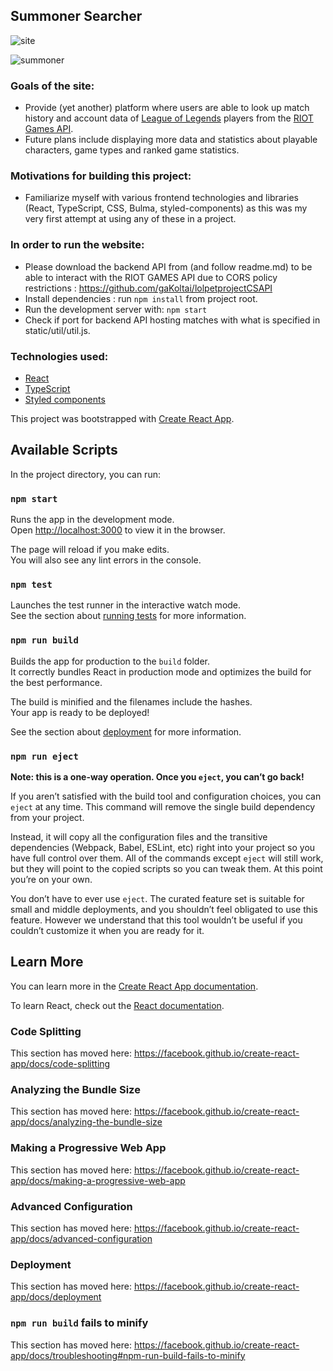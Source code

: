 ## Summoner Searcher

![site](https://i.imgur.com/X9pgsom.jpg)

![summoner](https://i.imgur.com/NBk2EKR.png)

### Goals of the site:

- Provide (yet another) platform where users are able to look up match history and account data of [League of Legends](https://euw.leagueoflegends.com/en-gb/) players from the [RIOT Games API](https://developer.riotgames.com/).
- Future plans include displaying more data and statistics about playable characters, game types and ranked game statistics.

### Motivations for building this project:

- Familiarize myself with various frontend technologies and libraries (React, TypeScript, CSS, Bulma, styled-components) as this was my very first attempt at using any of these in a project.


### In order to run the website:

-  Please download the backend API from (and follow readme.md) to be able to interact with the RIOT GAMES API due to CORS policy restrictions : https://github.com/gaKoltai/lolpetprojectCSAPI
- Install dependencies : run `npm install` from project root.
- Run the development server with: `npm start`
- Check if port for backend API hosting matches with what is specified in static/util/util.js.


### Technologies used:

- [React](https://reactjs.org/)
- [TypeScript](https://www.typescriptlang.org/)
- [Styled components](https://styled-components.com/)

This project was bootstrapped with [Create React App](https://github.com/facebook/create-react-app).

## Available Scripts

In the project directory, you can run:

### `npm start`

Runs the app in the development mode.<br />
Open [http://localhost:3000](http://localhost:3000) to view it in the browser.

The page will reload if you make edits.<br />
You will also see any lint errors in the console.

### `npm test`

Launches the test runner in the interactive watch mode.<br />
See the section about [running tests](https://facebook.github.io/create-react-app/docs/running-tests) for more information.

### `npm run build`

Builds the app for production to the `build` folder.<br />
It correctly bundles React in production mode and optimizes the build for the best performance.

The build is minified and the filenames include the hashes.<br />
Your app is ready to be deployed!

See the section about [deployment](https://facebook.github.io/create-react-app/docs/deployment) for more information.

### `npm run eject`

**Note: this is a one-way operation. Once you `eject`, you can’t go back!**

If you aren’t satisfied with the build tool and configuration choices, you can `eject` at any time. This command will remove the single build dependency from your project.

Instead, it will copy all the configuration files and the transitive dependencies (Webpack, Babel, ESLint, etc) right into your project so you have full control over them. All of the commands except `eject` will still work, but they will point to the copied scripts so you can tweak them. At this point you’re on your own.

You don’t have to ever use `eject`. The curated feature set is suitable for small and middle deployments, and you shouldn’t feel obligated to use this feature. However we understand that this tool wouldn’t be useful if you couldn’t customize it when you are ready for it.

## Learn More

You can learn more in the [Create React App documentation](https://facebook.github.io/create-react-app/docs/getting-started).

To learn React, check out the [React documentation](https://reactjs.org/).

### Code Splitting

This section has moved here: https://facebook.github.io/create-react-app/docs/code-splitting

### Analyzing the Bundle Size

This section has moved here: https://facebook.github.io/create-react-app/docs/analyzing-the-bundle-size

### Making a Progressive Web App

This section has moved here: https://facebook.github.io/create-react-app/docs/making-a-progressive-web-app

### Advanced Configuration

This section has moved here: https://facebook.github.io/create-react-app/docs/advanced-configuration

### Deployment

This section has moved here: https://facebook.github.io/create-react-app/docs/deployment

### `npm run build` fails to minify

This section has moved here: https://facebook.github.io/create-react-app/docs/troubleshooting#npm-run-build-fails-to-minify

